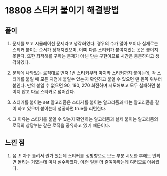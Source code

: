 # 18808 스티커 붙이기 해결방법

## 풀이

1. 문제를 보고 시뮬레이션 문제라고 생각하였다. 경우의 수가 많아 보이나 실제로는 스티커 붙이는 순서가 정해져있으며, 이미 다른 스티커가 붙여져있는 곳은 붙이지 못한다. 또한 최적해를 구하는 문제가 아닌 단순 구현이므로 시간은 충분하다고 생각하였다.

2. 문제에 나와있는 로직대로 먼저 1번 스티커부터 마지막 스티커까지 붙이는데, 각 스티커를 붙일 때 모든 지점에 붙일수 있는지 확인하고 붙일 수 있으면 맨 왼쪽 위부터 붙인다. 만약 붙일 수 없으면 90, 180, 270 회전하며 시도해보고 모두 실패하면 붙이지 않고 다음 스티커로 넘어간다.

3. 스티커를 붙이는 set 알고리즘은 스티커를 붙이는 알고리즘과 떼는 알고리즘을 같이 하고 있으며 붙이는데 성공하면 true를 리턴한다.

4. 그 이유는 스티커를 붙일 수 있는지 확인하는 알고리즘과 실제 붙이는 알고리즘의 로직의 상당부분 같은 로직을 공유하고 있기 때문이다.

## 느낀 점

1. 음..!! 자꾸 틀려서 뭔가 했는데 스티커를 정방향으로 모든 부분 시도한 후에도 안되면 돌리는 거였는데 미처 실수하였다. 이런 일을 더 줄여야하는데 여러모로 아쉬웠다.